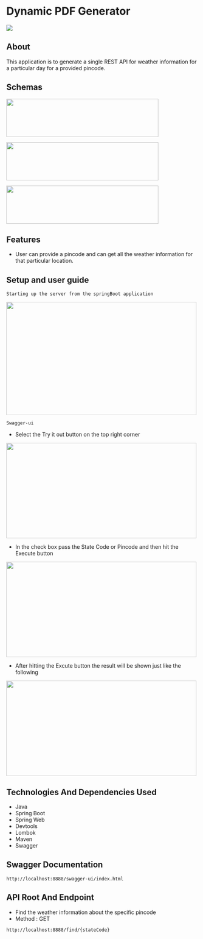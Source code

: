 # Dynamic PDF Generator

![](https://github.com/Suresh170411/FreightFox_Assignment/blob/main/ScreenShots/WeatherPincode/HeroImage_WP.jpg)

## About
This application is to generate a single REST API for weather information for a particular day for a provided pincode.

## Schemas
<p align="left">
  <img width="400" height="100" src="https://github.com/Suresh170411/FreightFox_Assignment/blob/main/ScreenShots/WeatherPincode/Schema_1.png">
</p>

<p align="left">
  <img width="400" height="100" src="https://github.com/Suresh170411/FreightFox_Assignment/blob/main/ScreenShots/WeatherPincode/Schema_2.png">
</p>

<p align="left">
  <img width="400" height="100" src="https://github.com/Suresh170411/FreightFox_Assignment/blob/main/ScreenShots/WeatherPincode/Schema_3.png">
</p>

## Features

- User can provide a pincode and can get all the weather information for that particular location.


## Setup and user guide
```
Starting up the server from the springBoot application
```
<p align="left">
  <img width="500" height="297" src="https://github.com/Suresh170411/FreightFox_Assignment/blob/main/ScreenShots/WeatherPincode/ServerRun_WP.png">
</p>

```
Swagger-ui
```
- Select the Try it out button on the top right corner
<p align="left">
  <img width="500" height="250" src="https://github.com/Suresh170411/FreightFox_Assignment/blob/main/ScreenShots/WeatherPincode/Swagger_1.png">
</p>

- In the check box pass the State Code or Pincode and then hit the Execute button
<p align="left">
  <img width="500" height="250" src="https://github.com/Suresh170411/FreightFox_Assignment/blob/main/ScreenShots/WeatherPincode/Swagger_2.png">
</p>

- After hitting the Excute button the result will be shown just like the following
<p align="left">
  <img width="500" height="250" src="https://github.com/Suresh170411/FreightFox_Assignment/blob/main/ScreenShots/WeatherPincode/Swagger_3.png">
</p>


## Technologies And Dependencies Used
- Java
- Spring Boot
- Spring Web
- Devtools
- Lombok
- Maven
- Swagger

## Swagger Documentation
```
http://localhost:8888/swagger-ui/index.html
```

## API Root And Endpoint

- Find the weather information about the specific pincode
- Method : GET
```
http://localhost:8888/find/{stateCode}
```
